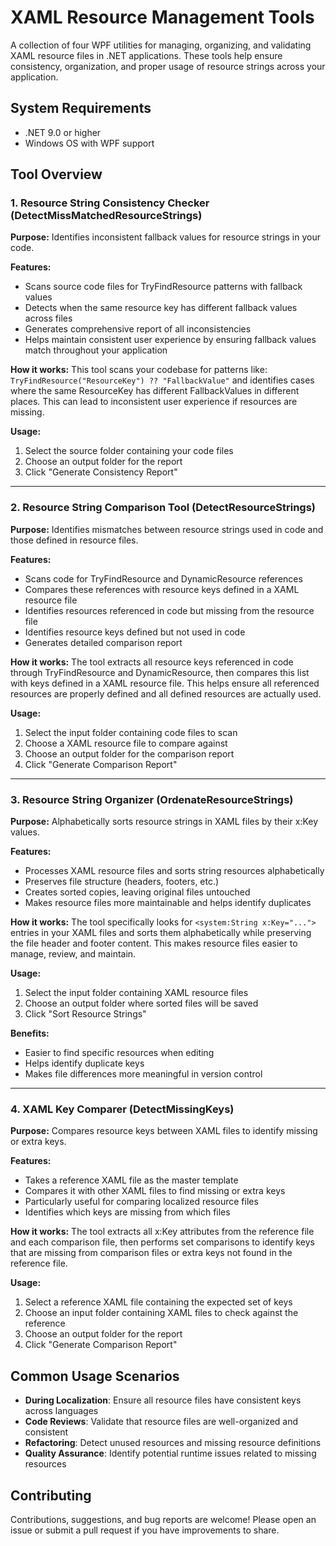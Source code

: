 # XAML Resource Management Tools

A collection of four WPF utilities for managing, organizing, and validating XAML resource files in .NET applications. These tools help ensure consistency, organization, and proper usage of resource strings across your application.

## System Requirements

- .NET 9.0 or higher
- Windows OS with WPF support

## Tool Overview

### 1. Resource String Consistency Checker (DetectMissMatchedResourceStrings)

**Purpose:** Identifies inconsistent fallback values for resource strings in your code.

**Features:**
- Scans source code files for TryFindResource patterns with fallback values
- Detects when the same resource key has different fallback values across files
- Generates comprehensive report of all inconsistencies
- Helps maintain consistent user experience by ensuring fallback values match throughout your application

**How it works:**
This tool scans your codebase for patterns like: `TryFindResource("ResourceKey") ?? "FallbackValue"` and identifies cases where the same ResourceKey has different FallbackValues in different places. This can lead to inconsistent user experience if resources are missing.

**Usage:**
1. Select the source folder containing your code files
2. Choose an output folder for the report
3. Click "Generate Consistency Report"

---

### 2. Resource String Comparison Tool (DetectResourceStrings)

**Purpose:** Identifies mismatches between resource strings used in code and those defined in resource files.

**Features:**
- Scans code for TryFindResource and DynamicResource references
- Compares these references with resource keys defined in a XAML resource file
- Identifies resources referenced in code but missing from the resource file
- Identifies resource keys defined but not used in code
- Generates detailed comparison report

**How it works:**
The tool extracts all resource keys referenced in code through TryFindResource and DynamicResource, then compares this list with keys defined in a XAML resource file. This helps ensure all referenced resources are properly defined and all defined resources are actually used.

**Usage:**
1. Select the input folder containing code files to scan
2. Choose a XAML resource file to compare against
3. Choose an output folder for the comparison report
4. Click "Generate Comparison Report"

---

### 3. Resource String Organizer (OrdenateResourceStrings)

**Purpose:** Alphabetically sorts resource strings in XAML files by their x:Key values.

**Features:**
- Processes XAML resource files and sorts string resources alphabetically
- Preserves file structure (headers, footers, etc.)
- Creates sorted copies, leaving original files untouched
- Makes resource files more maintainable and helps identify duplicates

**How it works:**
The tool specifically looks for `<system:String x:Key="...">` entries in your XAML files and sorts them alphabetically while preserving the file header and footer content. This makes resource files easier to manage, review, and maintain.

**Usage:**
1. Select the input folder containing XAML resource files
2. Choose an output folder where sorted files will be saved
3. Click "Sort Resource Strings"

**Benefits:**
- Easier to find specific resources when editing
- Helps identify duplicate keys
- Makes file differences more meaningful in version control

---

### 4. XAML Key Comparer (DetectMissingKeys)

**Purpose:** Compares resource keys between XAML files to identify missing or extra keys.

**Features:**
- Takes a reference XAML file as the master template
- Compares it with other XAML files to find missing or extra keys
- Particularly useful for comparing localized resource files
- Identifies which keys are missing from which files

**How it works:**
The tool extracts all x:Key attributes from the reference file and each comparison file, then performs set comparisons to identify keys that are missing from comparison files or extra keys not found in the reference file.

**Usage:**
1. Select a reference XAML file containing the expected set of keys
2. Choose an input folder containing XAML files to check against the reference
3. Choose an output folder for the report
4. Click "Generate Comparison Report"

## Common Usage Scenarios

- **During Localization**: Ensure all resource files have consistent keys across languages
- **Code Reviews**: Validate that resource files are well-organized and consistent
- **Refactoring**: Detect unused resources and missing resource definitions
- **Quality Assurance**: Identify potential runtime issues related to missing resources

## Contributing

Contributions, suggestions, and bug reports are welcome! Please open an issue or submit a pull request if you have improvements to share.